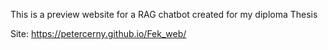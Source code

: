 This is a preview website for a RAG chatbot created for my diploma Thesis

Site: https://petercerny.github.io/Fek_web/
